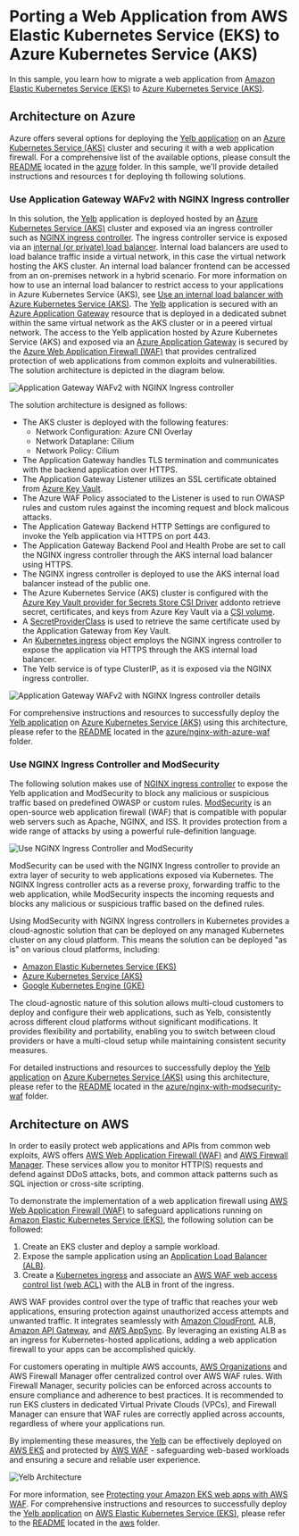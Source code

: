 # Porting a Web Application from AWS Elastic Kubernetes Service (EKS) to Azure Kubernetes Service (AKS)

In this sample, you learn how to migrate a web application from [Amazon Elastic Kubernetes Service (EKS)](https://docs.aws.amazon.com/en_us/eks/latest/userguide/what-is-eks.html) to [Azure Kubernetes Service (AKS)](https://docs.microsoft.com/en-us/azure/aks/intro-kubernetes).

## Architecture on Azure

Azure offers several options for deploying the [Yelb application](https://github.com/mreferre/yelb/) on an [Azure Kubernetes Service (AKS)](https://docs.microsoft.com/en-us/azure/aks/intro-kubernetes) cluster and securing it with a web application firewall. For a comprehensive list of the available options, please consult the [README](./azure/README.md) located in the [azure](./azure/) folder. In this sample, we'll provide detailed instructions and resources t for deploying th following solutions.

### Use Application Gateway WAFv2 with NGINX Ingress controller

In this solution, the [Yelb](https://github.com/mreferre/yelb/) application is deployed hosted by an [Azure Kubernetes Service (AKS)](https://docs.microsoft.com/en-us/azure/aks/intro-kubernetes) cluster and exposed via an ingress controller such as [NGINX ingress controller](https://github.com/kubernetes/ingress-nginx). The ingress controller service is exposed via an [internal (or private) load balancer](https://learn.microsoft.com/en-us/azure/load-balancer/load-balancer-overview). Internal load balancers are used to load balance traffic inside a virtual network, in this case the virtual network hosting the AKS cluster. An internal load balancer frontend can be accessed from an on-premises network in a hybrid scenario. For more information on how to use an internal load balancer to restrict access to your applications in Azure Kubernetes Service (AKS), see [Use an internal load balancer with Azure Kubernetes Service (AKS)](https://learn.microsoft.com/en-us/azure/aks/internal-lb?tabs=set-service-annotations). The [Yelb](https://github.com/mreferre/yelb/) application is secured with an [Azure Application Gateway](https://learn.microsoft.com/en-us/azure/application-gateway/overview) resource that is deployed in a dedicated subnet within the same virtual network as the AKS cluster or in a peered virtual network. The access to the Yelb application hosted by Azure Kubernetes Service (AKS) and exposed via an [Azure Application Gateway](https://learn.microsoft.com/en-us/azure/application-gateway/overview) is secured by the [Azure Web Application Firewall (WAF)](https://learn.microsoft.com/en-us/azure/web-application-firewall/overview) that provides centralized protection of web applications from common exploits and vulnerabilities. The solution architecture is depicted in the diagram below.

![Application Gateway WAFv2 with NGINX Ingress controller](./images/application-gateway-aks-https.png)

The solution architecture is designed as follows:

- The AKS cluster is deployed with the following features:
  - Network Configuration: Azure CNI Overlay
  - Network Dataplane: Cilium
  - Network Policy: Cilium
- The Application Gateway handles TLS termination and communicates with the backend application over HTTPS.
- The Application Gateway Listener utilizes an SSL certificate obtained from [Azure Key Vault](https://learn.microsoft.com/en-us/azure/key-vault/general/overview).
- The Azure WAF Policy associated to the Listener is used to run OWASP rules and custom rules against the incoming request and block malicous attacks.
- The Application Gateway Backend HTTP Settings are configured to invoke the Yelb application via HTTPS on port 443.
- The Application Gateway Backend Pool and Health Probe are set to call the NGINX ingress controller through the AKS internal load balancer using HTTPS.
- The NGINX ingress controller is deployed to use the AKS internal load balancer instead of the public one.
- The Azure Kubernetes Service (AKS) cluster is configured with the [Azure Key Vault provider for Secrets Store CSI Driver](https://learn.microsoft.com/en-us/azure/aks/csi-secrets-store-driver) addonto retrieve secret, certificates, and keys from Azure Key Vault via a [CSI volume](https://kubernetes-csi.github.io/docs/).
- A [SecretProviderClass](https://learn.microsoft.com/en-us/azure/aks/hybrid/secrets-store-csi-driver)  is used to retrieve the same certificate used by the Application Gateway from Key Vault.
- An [Kubernetes ingress](https://kubernetes.io/docs/concepts/services-networking/ingress/) object employs the NGINX ingress controller to expose the application via HTTPS through the AKS internal load balancer.
- The Yelb service is of type ClusterIP, as it is exposed via the NGINX ingress controller.

![Application Gateway WAFv2 with NGINX Ingress controller details](./images/application-gateway-aks-https-detail.png)

For comprehensive instructions and resources to successfully deploy the [Yelb application](https://github.com/mreferre/yelb/) on [Azure Kubernetes Service (AKS)](https://docs.microsoft.com/en-us/azure/aks/intro-kubernetes) using this architecture, please refer to the [README](./azure/nginx-with-azure-waf/README.md) located in the [azure/nginx-with-azure-waf](./azure/nginx-with-azure-waf/) folder.

### Use NGINX Ingress Controller and ModSecurity

The following solution makes use of [NGINX ingress controller](https://docs.nginx.com/nginx-ingress-controller/intro/overview/) to expose the Yelb application and ModSecurity to block any malicious or suspicious traffic based on predefined OWASP or custom rules. [ModSecurity](https://github.com/SpiderLabs/ModSecurity) is an open-source web application firewall (WAF) that is compatible with popular web servers such as Apache, NGINX, and ISS. It provides protection from a wide range of attacks by using a powerful rule-definition language.

![Use NGINX Ingress Controller and ModSecurity](./images/nginx-modsecurity-aks.png)

ModSecurity can be used with the NGINX Ingress controller to provide an extra layer of security to web applications exposed via Kubernetes. The NGINX Ingress controller acts as a reverse proxy, forwarding traffic to the web application, while ModSecurity inspects the incoming requests and blocks any malicious or suspicious traffic based on the defined rules.

Using ModSecurity with NGINX Ingress controllers in Kubernetes provides a cloud-agnostic solution that can be deployed on any managed Kubernetes cluster on any cloud platform. This means the solution can be deployed "as is" on various cloud platforms, including:

- [Amazon Elastic Kubernetes Service (EKS)](https://aws.amazon.com/eks/)
- [Azure Kubernetes Service (AKS)](https://docs.microsoft.com/en-us/azure/aks/intro-kubernetes)
- [Google Kubernetes Engine (GKE)](https://cloud.google.com/kubernetes-engine)

The cloud-agnostic nature of this solution allows multi-cloud customers to deploy and configure their web applications, such as Yelb, consistently across different cloud platforms without significant modifications. It provides flexibility and portability, enabling you to switch between cloud providers or have a multi-cloud setup while maintaining consistent security measures.

For detailed instructions and resources to successfully deploy the [Yelb application](https://github.com/mreferre/yelb/) on [Azure Kubernetes Service (AKS)](https://docs.microsoft.com/en-us/azure/aks/intro-kubernetes) using this architecture, please refer to the [README](./azure/nginx-with-modsecurity-waf/README.md) located in the [azure/nginx-with-modsecurity-waf](./azure/nginx-with-modsecurity-waf/) folder.

## Architecture on AWS

In order to easily protect web applications and APIs from common web exploits, AWS offers [AWS Web Application Firewall (WAF)](https://aws.amazon.com/waf/) and [AWS Firewall Manager](https://aws.amazon.com/firewall-manager). These services allow you to monitor HTTP(S) requests and defend against DDoS attacks, bots, and common attack patterns such as SQL injection or cross-site scripting.

To demonstrate the implementation of a web application firewall using [AWS Web Application Firewall (WAF)](https://aws.amazon.com/waf/) to safeguard applications running on [Amazon Elastic Kubernetes Service (EKS)](https://docs.aws.amazon.com/en_us/eks/latest/userguide/what-is-eks.html), the following solution can be followed:

1. Create an EKS cluster and deploy a sample workload.
2. Expose the sample application using an [Application Load Balancer (ALB)](https://aws.amazon.com/elasticloadbalancing/application-load-balancer).
3. Create a [Kubernetes ingress](https://kubernetes.io/docs/concepts/services-networking/ingress/) and associate an [AWS WAF web access control list (web ACL)](https://docs.aws.amazon.com/waf/latest/developerguide/web-acl.html) with the ALB in front of the ingress.

AWS WAF provides control over the type of traffic that reaches your web applications, ensuring protection against unauthorized access attempts and unwanted traffic. It integrates seamlessly with [Amazon CloudFront](https://aws.amazon.com/cloudfront), ALB, [Amazon API Gateway](https://aws.amazon.com/api-gateway), and [AWS AppSync](https://aws.amazon.com/appsync). By leveraging an existing ALB as an ingress for Kubernetes-hosted applications, adding a web application firewall to your apps can be accomplished quickly.

For customers operating in multiple AWS accounts, [AWS Organizations](https://aws.amazon.com/organizations) and AWS Firewall Manager offer centralized control over AWS WAF rules. With Firewall Manager, security policies can be enforced across accounts to ensure compliance and adherence to best practices. It is recommended to run EKS clusters in dedicated Virtual Private Clouds (VPCs), and Firewall Manager can ensure that WAF rules are correctly applied across accounts, regardless of where your applications run.

By implementing these measures, the [Yelb](https://github.com/mreferre/yelb/) can be effectively deployed on [AWS EKS](https://docs.aws.amazon.com/eks/latest/userguide/what-is-eks.html) and protected by [AWS WAF](https://aws.amazon.com/waf/)  - safeguarding web-based workloads and ensuring a secure and reliable user experience.

![Yelb Architecture](./images/architecture-on-aws.jpg)

For more information, see [Protecting your Amazon EKS web apps with AWS WAF](https://aws.amazon.com/blogs/containers/protecting-your-amazon-eks-web-apps-with-aws-waf/). For comprehensive instructions and resources to successfully deploy the [Yelb application](https://github.com/mreferre/yelb/) on [AWS Elastic Kubernetes Service (EKS)](https://docs.aws.amazon.com/eks/latest/userguide/what-is-eks.html), please refer to the [README](./aws/README.md) located in the [aws](./aws/) folder.